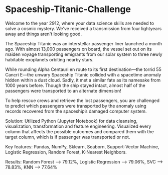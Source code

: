 # Spaceship-Titanic-Challenge
Welcome to the year 2912, where your data science skills are needed to solve a cosmic mystery. We've received a transmission from four lightyears away and things aren't looking good.

The Spaceship Titanic was an interstellar passenger liner launched a month ago. With almost 13,000 passengers on board, the vessel set out on its maiden voyage transporting emigrants from our solar system to three newly habitable exoplanets orbiting nearby stars.

While rounding Alpha Centauri en route to its first destination—the torrid 55 Cancri E—the unwary Spaceship Titanic collided with a spacetime anomaly hidden within a dust cloud. Sadly, it met a similar fate as its namesake from 1000 years before. Though the ship stayed intact, almost half of the passengers were transported to an alternate dimension!

To help rescue crews and retrieve the lost passengers, you are challenged to predict which passengers were transported by the anomaly using records recovered from the spaceship’s damaged computer system.

Solution:
Utilized Python (Jupyter Notebook) for data cleansing, visualization, transformation and feature engineering. 
Visualized every column that affects the possible outcomes and compared them with the target column, which is if passenger was transported or not.

Key features: 
Pandas, NumPy, Sklearn, Seaborn, Support-Vector Machine, Logistic Regression, Random Forest, K-Nearest Neighbors.

Results:
Random Forest --> 79.12%,
Logistic Regression --> 79.06%,
SVC --> 78.83%,
KNN --> 77.64%
